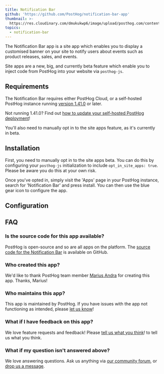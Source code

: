 ```yaml
---
title: Notification Bar
github: 'https://github.com/PostHog/notification-bar-app'
thumbnail: >-
  https://res.cloudinary.com/dmukukwp6/image/upload/posthog.com/contents/apps/thumbnails/notification-bar.png
topics:
  - notification-bar
---
```


The Notification Bar app is a site app which enables you to display a customised banner on your site to notify users about events such as product releases, sales, and events. 

Site apps are a new, big, and currently beta feature which enable you to inject code from PostHog into your website via `posthog-js`.

## Requirements

The Notification Bar requires either PostHog Cloud, or a self-hosted PostHog instance running [version 1.41.0](https://posthog.com/blog/the-posthog-array-1-41-0#one-more-thing-site-apps) or later.

Not running 1.41.0? Find out [how to update your self-hosted PostHog deployment](/docs/runbook/upgrading-posthog)!

You'll also need to manually opt in to the site apps feature, as it's currently in beta.

## Installation

First, you need to manually opt in to the site apps beta. You can do this by configuring your `posthog-js` initialization to include `opt_in_site_apps: true`. Please be aware you do this at your own risk.

Once you've opted in, simply visit the 'Apps' page in your PostHog instance, search for 'Notification Bar' and press install. You can then use the blue gear icon to configure the app. 

## Configuration

<AppParameters />

## FAQ

### Is the source code for this app available?

PostHog is open-source and so are all apps on the platform. The [source code for the Notification Bar](https://github.com/PostHog/notification-bar-app) is available on GitHub.

### Who created this app?

We'd like to thank PostHog team member [Marius Andra](https://github.com/mariusandra) for creating this app. Thanks, Marius!

### Who maintains this app?

This app is maintained by PostHog. If you have issues with the app not functioning as intended, please [let us know](http://app.posthog.com/home#supportModal)!

### What if I have feedback on this app?

We love feature requests and feedback! Please [tell us what you think](http://app.posthog.com/home#supportModal)! to tell us what you think.

### What if my question isn't answered above?

We love answering questions. Ask us anything via [our community forum](/questions), or [drop us a message](http://app.posthog.com/home#supportModal). 

